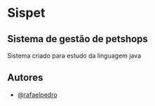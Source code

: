 # Sispet

## Sistema de gestão de petshops


Sistema criado para estudo da linguagem java


## Autores

- [@rafaelpedro](https://www.github.com/octokatherine)


